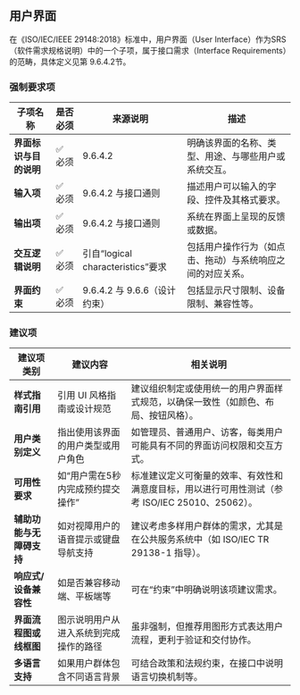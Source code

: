 ## 用户界面

在《ISO/IEC/IEEE 29148:2018》标准中，用户界面（User Interface）作为SRS（软件需求规格说明）中的一个子项，属于接口需求（Interface Requirements）的范畴，具体定义见第 9.6.4.2节。

### 强制要求项

| 子项名称          | 是否必须 | 来源说明                          | 描述                            |
| ------------- | ---- | ----------------------------- | ----------------------------- |
| **界面标识与目的说明** | ✅ 必须 | 9.6.4.2                       | 明确该界面的名称、类型、用途、与哪些用户或系统交互。    |
| **输入项**       | ✅ 必须 | 9.6.4.2 与接口通则                 | 描述用户可以输入的字段、控件及其格式要求。         |
| **输出项**       | ✅ 必须 | 9.6.4.2 与接口通则                 | 系统在界面上呈现的反馈或数据。               |
| **交互逻辑说明**    | ✅ 必须 | 引自“logical characteristics”要求 | 包括用户操作行为（如点击、拖动）与系统响应之间的对应关系。 |
| **界面约束**      | ✅ 必须 | 9.6.4.2 与 9.6.6（设计约束）         | 包括显示尺寸限制、设备限制、兼容性等。           |

### 建议项

| 建议项类别          | 建议内容                | 相关说明                                                      |
| -------------- | ------------------- | --------------------------------------------------------- |
| **样式指南引用**     | 引用 UI 风格指南或设计规范     | 建议组织制定或使用统一的用户界面样式规范，以确保一致性（如颜色、布局、按钮风格）。                 |
| **用户类别定义**     | 指出使用该界面的用户类型或用户角色   | 如管理员、普通用户、访客，每类用户可能具有不同的界面访问权限和交互方式。                      |
| **可用性要求**      | 如“用户需在5秒内完成预约提交操作”  | 标准建议定义可衡量的效率、有效性和满意度目标，用以进行可用性测试（参考 ISO/IEC 25010、25062）。 |
| **辅助功能与无障碍支持** | 如对视障用户的语音提示或键盘导航支持  | 建议考虑多样用户群体的需求，尤其是在公共服务系统中（如 ISO/IEC TR 29138-1 指导）。       |
| **响应式/设备兼容性**  | 如是否兼容移动端、平板端等       | 可在“约束”中明确说明该项建议需求。                                        |
| **界面流程图或线框图**  | 图示说明用户从进入系统到完成操作的路径 | 虽非强制，但推荐用图形方式表达用户流程，更利于验证和交付协作。                           |
| **多语言支持**      | 如果用户群体包含不同语言背景      | 可结合政策和法规约束，在接口中说明语言切换机制等。                                 |

